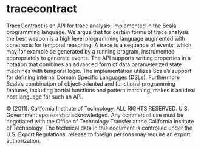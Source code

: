 # tracecontract

TraceContract is an API for trace analysis, implemented in the Scala programming language. 
We argue that for certain forms of trace analysis the best weapon is a high level programming 
language augmented with constructs for temporal reasoning. A trace is a sequence
of events, which may for example be generated by a running program, instrumented
appropriately to generate events. The API supports writing properties in
a notation that combines an advanced form of data parameterized state machines
with temporal logic. The implementation utilizes Scala’s support for defining
internal Domain Specific Languages (DSLs). Furthermore Scala’s combination
of object-oriented and functional programming features, including partial functions
and pattern matching, makes it an ideal host language for such an API.

© [2011]. California Institute of Technology.
ALL RIGHTS RESERVED. U.S. Government sponsorship acknowledged.
Any commercial use must be negotiated with the Office of Technology
Transfer at the California Institute of Technology. The technical data in
this document is controlled under the U.S. Export Regulations, release to
foreign persons may require an export authorization.
